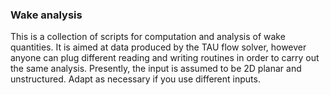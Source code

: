 ### Wake analysis
This is a collection of scripts for computation and analysis of wake quantities. It is aimed at data produced by the TAU flow solver, however anyone can plug different reading and writing routines in order to carry out the same analysis. Presently, the input is assumed to be 2D planar and unstructured. Adapt as necessary if you use different inputs.
